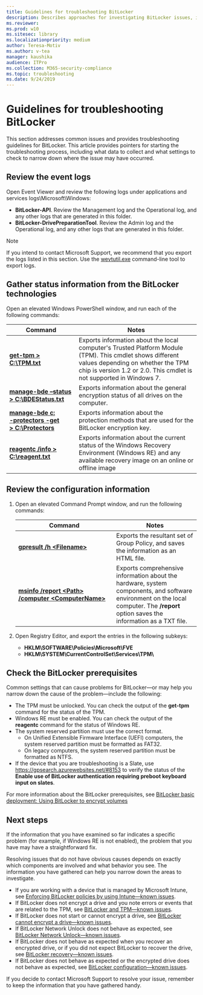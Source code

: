 ```yaml
---
title: Guidelines for troubleshooting BitLocker
description: Describes approaches for investigating BitLocker issues, including how to gather diagnostic information
ms.reviewer: 
ms.prod: w10
ms.sitesec: library
ms.localizationpriority: medium
author: Teresa-Motiv
ms.author: v-tea
manager: kaushika
audience: ITPro
ms.collection: M365-security-compliance
ms.topic: troubleshooting
ms.date: 9/24/2019
---
```


# Guidelines for troubleshooting BitLocker

This section addresses common issues and provides troubleshooting guidelines for BitLocker. This article provides pointers for starting the troubleshooting process, including what data to collect and what settings to check to narrow down where the issue may have occurred.

## Review the event logs

Open Event Viewer and review the following logs under applications and services logs\\Microsoft\\Windows:

- **BitLocker-API**. Review the Management log and the Operational log, and any other logs that are generated in this folder.
- **BitLocker-DrivePreparationTool**. Review the Admin log and the Operational log, and any other logs that are generated in this folder.

> [!NOTE]
> If you intend to contact Microsoft Support, we recommend that you export the logs listed in this section. Use the [wevtutil.exe](https://docs.microsoft.com/windows-server/administration/windows-commands/wevtutil) command-line tool to export logs.

## Gather status information from the BitLocker technologies

Open an elevated Windows PowerShell window, and run each of the following commands:

|Command |Notes |
| - | - |
|[**get-tpm \> C:\\TPM.txt**](https://docs.microsoft.com/powershell/module/trustedplatformmodule/get-tpm?view=win10-ps) |Exports information about the local computer's Trusted Platform Module (TPM). This cmdlet shows different values depending on whether the TPM chip is version 1.2 or 2.0. This cmdlet is not supported in Windows 7. |
|[**manage-bde –status \>&nbsp;C:\\BDEStatus.txt**](https://docs.microsoft.com/windows-server/administration/windows-commands/manage-bde-status) |Exports information about the general encryption status of all drives on the computer. |
|[**manage-bde c: <br />-protectors -get \>&nbsp;C:\\Protectors**](https://docs.microsoft.com/windows-server/administration/windows-commands/manage-bde-protectors) |Exports information about the protection methods that are used for the BitLocker encryption key.  |
|[**reagentc /info \> C:\\reagent.txt**](https://docs.microsoft.com/windows-hardware/manufacture/desktop/reagentc-command-line-options) |Exports information about the current status of the Windows Recovery Environment (Windows RE) and any available recovery image on an online or offline image |

## Review the configuration information

1. Open an elevated Command Prompt window, and run the following commands:

   |Command |Notes |
   | - | - |
   |[**gpresult /h \<Filename>**](https://docs.microsoft.com/windows-server/administration/windows-commands/gpresult) |Exports the resultant set of Group Policy, and saves the information as an HTML file. |
   |[**msinfo /report \<Path> /computer&nbsp;\<ComputerName>**](https://docs.microsoft.com/windows-server/administration/windows-commands/msinfo32) |Exports comprehensive information about the hardware, system components, and software environment on the local computer. The **/report** option saves the information as a TXT file. |

1. Open Registry Editor, and export the entries in the following subkeys:

   - **HKLM\\SOFTWARE\\Policies\\Microsoft\\FVE**
   - **HKLM\\SYSTEM\\CurrentControlSet\\Services\\TPM\\**

## Check the BitLocker prerequisites

Common settings that can cause problems for BitLocker&mdash;or may help you narrow down the cause of the problem&mdash;include the following:

- The TPM must be unlocked. You can check the output of the **get-tpm** command for the status of the TPM.
- Windows RE must be enabled. You can check the output of the **reagentc** command for the status of Windows RE.
- The system reserved partition must use the correct format.
  - On Unified Extensible Firmware Interface (UEFI) computers, the system reserved partition must be formatted as FAT32.
  - On legacy computers, the system reserved partition must be formatted as NTFS.
- If the device that you are troubleshooting is a Slate, use <https://gpsearch.azurewebsites.net/#8153> to verify the status of the **Enable use of BitLocker authentication requiring preboot keyboard input on slates**.

For more information about the BitLocker prerequisites, see [BitLocker basic deployment: Using BitLocker to encrypt volumes](https://docs.microsoft.com/windows/security/information-protection/bitlocker/bitlocker-basic-deployment#using-bitlocker-to-encrypt-volumes)

## Next steps

If the information that you have examined so far indicates a specific problem (for example, if Windows RE is not enabled), the problem that you have may have a straightforward fix.

Resolving issues that do not have obvious causes depends on exactly which components are involved and what behavior you see. The information you have gathered can help you narrow down the areas to investigate.

- If you are working with a device that is managed by Microsoft Intune, see [Enforcing BitLocker policies by using Intune&mdash;known issues](ts-bitlocker-intune-issues.md).
- If BitLocker does not encrypt a drive and you note errors or events that are related to the TPM, see [BitLocker and TPM&mdash;known issues](ts-bitlocker-tpm-issues.md).
- If BitLocker does not start or cannot encrypt a drive, see [BitLocker cannot encrypt a drive&mdash;known issues](ts-bitlocker-cannot-encrypt-issues.md).
- If BitLocker Network Unlock does not behave as expected, see [BitLocker Network Unlock&mdash;known issues](ts-bitlocker-network-unlock-issues.md).
- If BitLocker does not behave as expected when you recover an encrypted drive, or if you did not expect BitLocker to recover the drive, see [BitLocker recovery&mdash;known issues](ts-bitlocker-recovery-issues.md).
- If BitLocker does not behave as expected or the encrypted drive does not behave as expected, see [BitLocker configuration&mdash;known issues](ts-bitlocker-config-issues.md).

If you decide to contact Microsoft Support to resolve your issue, remember to keep the information that you have gathered handy.

